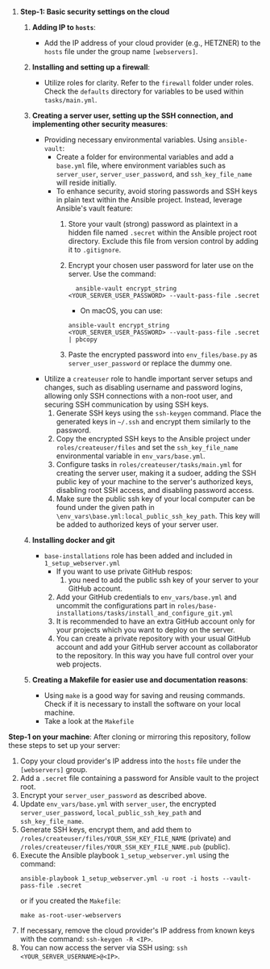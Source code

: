 1. **Step-1: Basic security settings on the cloud**

    1. **Adding IP to `hosts`**:
        * Add the IP address of your cloud provider (e.g., HETZNER) to the `hosts` file under the group name `[webservers]`.
        
    2. **Installing and setting up a firewall**:
        * Utilize roles for clarity. Refer to the `firewall` folder under roles. Check the `defaults` directory for variables to be used within `tasks/main.yml`. 
        
    3. **Creating a server user, setting up the SSH connection, and implementing other security measures**: 
        * Providing necessary environmental variables. Using `ansible-vault`:
            * Create a folder for environmental variables and add a `base.yml` file, where environment variables such as `server_user`, `server_user_password`, and `ssh_key_file_name` will reside initially.
            * To enhance security, avoid storing passwords and SSH keys in plain text within the Ansible project. Instead, leverage Ansible's vault feature:
                1. Store your vault (strong) password as plaintext in a hidden file named `.secret` within the Ansible project root directory. Exclude this file from version control by adding it to `.gitignore`.
                2. Encrypt your chosen user password for later use on the server. Use the command:
                    ```
                      ansible-vault encrypt_string <YOUR_SERVER_USER_PASSWORD> --vault-pass-file .secret
                    ```
                    
                    * On macOS, you can use:
                    
                    ```
                    ansible-vault encrypt_string <YOUR_SERVER_USER_PASSWORD> --vault-pass-file .secret | pbcopy
                    ```
                3. Paste the encrypted password into `env_files/base.py` as `server_user_password` or replace the dummy one.
        * Utilize a `createuser` role to handle important server setups and changes, such as disabling username and password logins, allowing only SSH connections with a non-root user, and securing SSH communication by using SSH keys.
            1. Generate SSH keys using the `ssh-keygen` command. Place the generated keys in `~/.ssh` and encrypt them similarly to the password.
            2. Copy the encrypted SSH keys to the Ansible project under `roles/createuser/files` and set the `ssh_key_file_name` environmental variable in `env_vars/base.yml`.
            3. Configure tasks in `roles/createuser/tasks/main.yml` for creating the server user, making it a sudoer, adding the SSH public key of your machine to the server's authorized keys, disabling root SSH access, and disabling password access.
            4. Make sure the public ssh key of your local computer can be found under the given path in `\env_vars\base.yml:local_public_ssh_key_path`. This key will be added to authorized keys of your server user.
    4. **Installing docker and git**
       * `base-installations` role has been added and included in `1_setup_webserver.yml`
    		* If you want to use private GitHub respos:
    			1. you need to add the public ssh key of your server to your GitHub account. 
          2. Add your GitHub credentials to `env_vars/base.yml` and uncommit the configurations part in `roles/base-installations/tasks/install_and_configure_git.yml`
          3. It is recommended to have an extra GitHub account only for your projects which you want to deploy on the server. 
          4. You can create a private repository with your usual GitHub account and add your GitHub server account as collaborator to the repository. In this way you have full control over your web projects.
    5. **Creating a Makefile for easier use and documentation reasons**:
        * Using `make` is a good way for saving and reusing commands. Check if it is necessary to install the software on your local machine.
        * Take a look at the `Makefile`

**Step-1 on your machine**:
After cloning or mirroring this repository, follow these steps to set up your server:


1. Copy your cloud provider's IP address into the `hosts` file under the `[webservers]` group.
2. Add a `.secret` file containing a password for Ansible vault to the project root.
3. Encrypt your `server_user_password` as described above.
4. Update `env_vars/base.yml` with `server_user`, the encrypted `server_user_password`, `local_public_ssh_key_path` and `ssh_key_file_name`.
5. Generate SSH keys, encrypt them, and add them to `/roles/createuser/files/YOUR_SSH_KEY_FILE_NAME` (private) and `/roles/createuser/files/YOUR_SSH_KEY_FILE_NAME.pub` (public).
6. Execute the Ansible playbook `1_setup_webserver.yml` using the command:
    ```
    ansible-playbook 1_setup_webserver.yml -u root -i hosts --vault-pass-file .secret
    ```
    or if you created the `Makefile`:
    ```
    make as-root-user-webservers
    ```
7. If necessary, remove the cloud provider's IP address from known keys with the command: `ssh-keygen -R <IP>`.
8. You can now access the server via SSH using: `ssh <YOUR_SERVER_USERNAME>@<IP>`.
